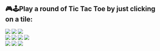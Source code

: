 ## 🎮🕹️Play a round of Tic Tac Toe by just clicking on a tile:


[![](https://arkownames-floriangrollich486-y18bijhi.leapcell.dev/field/0)](https://arkownames-floriangrollich486-y18bijhi.leapcell.dev/action/0)
[![](https://arkownames-floriangrollich486-y18bijhi.leapcell.dev/field/1)](https://arkownames-floriangrollich486-y18bijhi.leapcell.dev/action/1)
[![](https://arkownames-floriangrollich486-y18bijhi.leapcell.dev/field/2)](https://arkownames-floriangrollich486-y18bijhi.leapcell.dev/action/2)<br>
[![](https://arkownames-floriangrollich486-y18bijhi.leapcell.dev/field/3)](https://arkownames-floriangrollich486-y18bijhi.leapcell.dev/action/3)
[![](https://arkownames-floriangrollich486-y18bijhi.leapcell.dev/field/4)](https://arkownames-floriangrollich486-y18bijhi.leapcell.dev/action/4)
[![](https://arkownames-floriangrollich486-y18bijhi.leapcell.dev/field/5)](https://arkownames-floriangrollich486-y18bijhi.leapcell.dev/action/5)
[![](https://arkownames-floriangrollich486-y18bijhi.leapcell.dev/image/reset.png)](https://arkownames-floriangrollich486-y18bijhi.leapcell.dev/reset)<br>
[![](https://arkownames-floriangrollich486-y18bijhi.leapcell.dev/field/6)](https://arkownames-floriangrollich486-y18bijhi.leapcell.dev/action/6)
[![](https://arkownames-floriangrollich486-y18bijhi.leapcell.dev/field/7)](https://arkownames-floriangrollich486-y18bijhi.leapcell.dev/action/7)
[![](https://arkownames-floriangrollich486-y18bijhi.leapcell.dev/field/8)](https://arkownames-floriangrollich486-y18bijhi.leapcell.dev/action/8)


